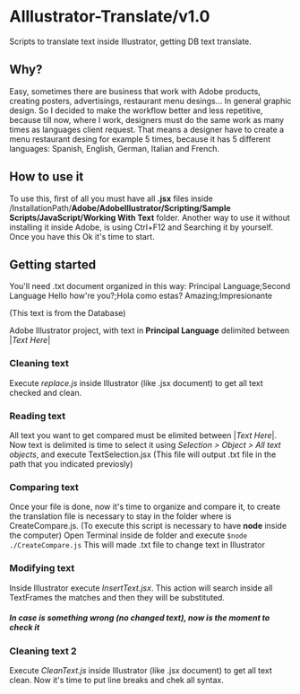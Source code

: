 # AIllustrator-Translate/v1.0
Scripts to translate text inside Illustrator, getting DB text translate.

## Why?
Easy, sometimes there are business that work with Adobe products, creating posters, advertisings, restaurant menu desings... In general graphic design.
So I decided to make the workflow better and less repetitive, because till now, where I work, designers must do the same work as many times as languages client request. That means a designer have to create a menu restaurant desing for example 5 times, because it has 5 different languages: Spanish, English, German, Italian and French.

## How to use it
To use this, first of all you must have all **.jsx** files inside /InstallationPath/**Adobe/AdobeIllustrator/Scripting/Sample Scripts/JavaScript/Working With Text** folder. Another way to use it without installing it inside Adobe, is using Ctrl+F12 and Searching it by yourself. Once you have this Ok it's time to start.

## Getting started
You'll need
.txt document organized in this way:
  Principal Language;Second Language
  Hello how're you?;Hola como estas?
  Amazing;Impresionante
  
  (This text is from the Database)

Adobe Illustrator project, with text in **Principal Language** delimited between |*Text Here*|

### Cleaning text
Execute *replace.js* inside Illustrator (like .jsx document) to get all text checked and clean.

### Reading text
All text you want to get compared must be elimited between |*Text Here*|. 
Now text is delimited is time to select it using *Selection > Object > All text objects*, and execute TextSelection.jsx
  (This file will output .txt file in the path that you indicated previosly)
  
### Comparing text
Once your file is done, now it's time to organize and compare it, to create the translation file is necessary to stay in the folder where is CreateCompare.js. (To execute this script is necessary to have **node** inside the computer)
Open Terminal inside de folder and execute `$node ./CreateCompare.js`
This will made .txt file to change text in Illustrator

### Modifying text
Inside Illustrator execute *InsertText.jsx*. This action will search inside all TextFrames the matches and then they will be substituted.

  ##### In case is something wrong (no changed text), now is the moment to check it

### Cleaning text 2
Execute *CleanText.js* inside Illustrator (like .jsx document) to get all text clean. Now it's time to put line breaks and chek all syntax.
